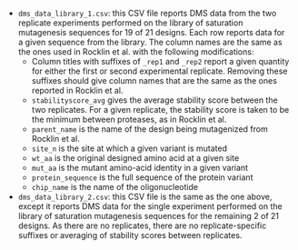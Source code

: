 * `dms_data_library_1.csv`: this CSV file reports DMS data from the two replicate experiments performed on the library of saturation mutagenesis sequences for 19 of 21 designs. Each row reports data for a given sequence from the library. The column names are the same as the ones used in Rocklin et al. with the following modifications:
	* Column titles with suffixes of `_rep1` and `_rep2` report a given quantity for either the first or second experimental replicate. Removing these suffixes should give column names that are the same as the ones reported in Rocklin et al.
	* `stabilityscore_avg` gives the average stability score between the two replicates. For a given replicate, the stability score is taken to be the minimum between proteases, as in Rocklin et al.
	* `parent_name` is the name of the design being mutagenized from Rocklin et al.
	* `site_n` is the site at which a given variant is mutated
	* `wt_aa` is the original designed amino acid at a given site
	* `mut_aa` is the mutant amino-acid identity in a given variant
	* `protein_sequence` is the full sequence of the protein variant
	* `chip_name` is the name of the oligonucleotide
* `dms_data_library_2.csv`: this CSV file is the same as the one above, except it reports DMS data for the single experiment performed on the library of saturation mutagenesis sequences for the remaining 2 of 21 designs. As there are no replicates, there are no replicate-specific suffixes or averaging of stability scores between replicates.
